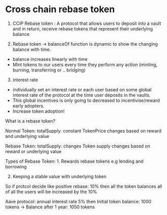 # Cross chain rebase token

1) CCIP Rebase token : A protocol that allows users to deposit into a vault and in return, receive rebase 
tokens that represent their underlying balance 

2) Rebase token -> balanceOf function is dynamic to show the changing balance with time. 
- balance increases linearly with time
- Mint tokens to our users every time they perform any action (minting, burning, transferring or .. bridging)

3) interest rate

- individually set an interest rate or each user based on some global interest rate of the protocol at the  time
user deposits in the vaults.
- This global incentives is only going to decreased to incentivise/reward early adopters.
- Increase token adoption!

What is a rebase token? 

Normal Token: totalSupply: constant 
TokenPrice changes based on reward and underlying value

Rebase Token: totalSupply: changes 
Token supply changes based on reward or underlying value 

Types of Rebase Token: 1. Rewards rebase tokens e.g lending and borrowing

2) Keeping a stable value with underlying token

So if protcol decide like positive rebase: 10% then all the token balances all of all the users will be increased by the 10%

Aave protocol: annual interest rate 5% then Initial token balance: 1000 tokens -> Balance after 1 year: 1050 tokens
